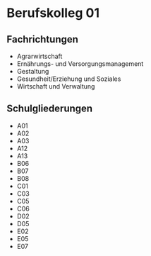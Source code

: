 # Berufskolleg 01 

## Fachrichtungen

- Agrarwirtschaft
- Ernährungs- und Versorgungsmanagement
- Gestaltung
- Gesundheit/Erziehung und Soziales
- Wirtschaft und Verwaltung

## Schulgliederungen

- A01
- A02
- A03
- A12
- A13
- B06
- B07
- B08
- C01
- C03
- C05
- C06
- D02
- D05
- E02
- E05
- E07
